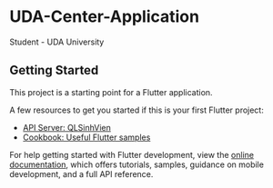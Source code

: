 # UDA-Center-Application

Student - UDA University

## Getting Started

This project is a starting point for a Flutter application.

A few resources to get you started if this is your first Flutter project:

- [API Server: QLSinhVien](https://apiqlsv.onrender.com)
- [Cookbook: Useful Flutter samples](https://docs.flutter.dev/cookbook)

For help getting started with Flutter development, view the
[online documentation](https://docs.flutter.dev/), which offers tutorials,
samples, guidance on mobile development, and a full API reference.
